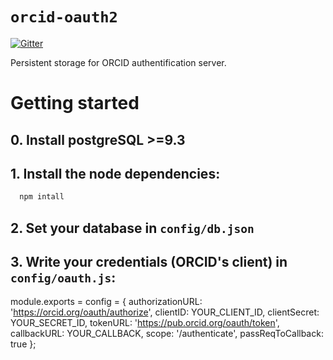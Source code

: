# `orcid-oauth2`

[![Gitter](https://badges.gitter.im/mangal-wg/orcid-oauth2.svg)](https://gitter.im/mangal-wg/orcid-oauth2?utm_source=badge&utm_medium=badge&utm_campaign=pr-badge&utm_content=badge)

Persistent storage for ORCID authentification server.

# Getting started

## 0. Install postgreSQL >=9.3

## 1. Install the node dependencies:

```bash
  npm intall
```

## 2. Set your database in `config/db.json`

## 3. Write your credentials (ORCID's client) in `config/oauth.js`:

module.exports = config = {
  authorizationURL: 'https://orcid.org/oauth/authorize',
  clientID: YOUR_CLIENT_ID,
  clientSecret: YOUR_SECRET_ID,
  tokenURL: 'https://pub.orcid.org/oauth/token',
  callbackURL: YOUR_CALLBACK,
  scope: '/authenticate',
  passReqToCallback: true
};


